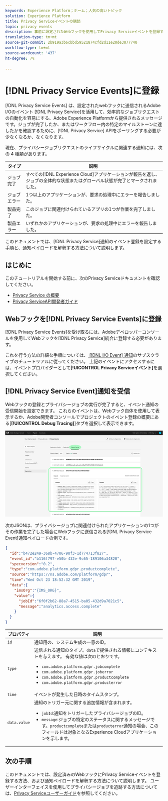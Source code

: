 ```yaml
---
keywords: Experience Platform；ホーム；人気の高いトピック
solution: Experience Platform
title: Privacy Serviceイベントの購読
topic: privacy events
description: 事前に設定されたWebフックを使用してPrivacy Serviceイベントを登録する方法を学びます。
translation-type: tm+mt
source-git-commit: 2b919a3b6cbbd59521874cfd2d11e20de3077740
workflow-type: tm+mt
source-wordcount: '437'
ht-degree: 7%

---
```



# [!DNL Privacy Service Events]に登録

[!DNL Privacy Service Events] は、設定されたwebフックに送信されるAdobe I/Oのイベント [!DNL Privacy Service]を活用して、効率的なジョブリクエストの自動化を容易にする、Adobe Experience Platformから提供されるメッセージです。ジョブが完了したか、またはワークフロー内の特定のマイルストーンに達したかを確認するために、[!DNL Privacy Service] APIをポーリングする必要が少なくなるか、なくなります。

現在、プライバシージョブリクエストのライフサイクルに関連する通知には、次の 4 種類があります。

| タイプ | 説明 |
| --- | --- |
| ジョブ完了 | すべての[!DNL Experience Cloud]アプリケーションが報告を返し、ジョブの全体的な状態またはグローバル状態が完了とマークされました。 |
| ジョブエラー | 1つ以上のアプリケーションが、要求の処理中にエラーを報告しました。 |
| 製品完了 | このジョブに関連付けられているアプリの1つが作業を完了しました。 |
| 製品エラー | いずれかのアプリケーションが、要求の処理中にエラーを報告しました。 |

このドキュメントでは、[!DNL Privacy Service]通知のイベント登録を設定する手順と、通知ペイロードを解釈する方法について説明します。

## はじめに

このチュートリアルを開始する前に、次のPrivacy Serviceドキュメントを確認してください。

* [Privacy Service の概要](./home.md)
* [Privacy ServiceAPI開発者ガイド](./api/getting-started.md)

## Webフックを[!DNL Privacy Service Events]に登録

[!DNL Privacy Service Events]を受け取るには、Adobeデベロッパーコンソールを使用してWebフックを[!DNL Privacy Service]統合に登録する必要があります。

これを行う方法の詳細な手順については、[ [!DNL I/O Event] 通知](../observability/notifications/subscribe.md)のサブスクライブのチュートリアルに従ってください。 上記のイベントにアクセスするには、イベントプロバイダーとして&#x200B;**[!UICONTROL Privacy Serviceイベント]**&#x200B;を選択してください。

## [!DNL Privacy Service Event]通知を受信

Webフックの登録とプライバシージョブの実行が完了すると、イベント通知の受信開始を設定できます。 これらのイベントは、Webフック自体を使用して表示するか、Adobe開発者コンソールでプロジェクトのイベント登録の概要にある[**[!UICONTROL Debug Tracing]**]タブを選択して表示できます。

![](images/privacy-events/debug-tracing.png)

次のJSONは、プライバシージョブに関連付けられたアプリケーションの1つがその作業を完了した場合にWebフックに送信される[!DNL Privacy Service Event]通知ペイロードの例です。

```json
{
  "id":"b472e249-368b-4706-90f3-1d774713f827",
  "event_id":"b116f797-e50b-432e-9c65-189106a34820",
  "specversion":"0.2",
  "type":"com.adobe.platform.gdpr.productcomplete",
  "source":"https://ns.adobe.com/platform/gdpr",
  "time":"Wed Oct 23 18:52:32 GMT 2019",
  "data":{
    "imsOrg":"{IMS_ORG}",
    "value":{
      "jobId":"6f0f2b62-88a7-4515-ba05-432d9a7021c5",
      "message":"analytics.access.complete"
    }
  }
}
```

| プロパティ | 説明 |
| --- | --- |
| `id` | 通知用の、システム生成の一意のID。 |
| `type` | 送信される通知のタイプ。`data`で提供される情報にコンテキストを与えます。 有効な値は次のとおりです。 <ul><li>`com.adobe.platform.gdpr.jobcomplete`</li><li>`com.adobe.platform.gdpr.joberror`</li><li>`com.adobe.platform.gdpr.productcomplete`</li><li>`com.adobe.platform.gdpr.producterror`</li></ul> |
| `time` | イベントが発生した日時のタイムスタンプ。 |
| `data.value` | 通知のトリガー元に関する追加情報が含まれます。 <ul><li>`jobId`:通知をトリガーしたプライバシージョブのID。</li><li>`message`:ジョブの特定のステータスに関するメッセージです。`productcomplete`または`producterror`通知の場合、このフィールドは対象となるExperience Cloudアプリケーションを示します。</li></ul> |

## 次の手順

このドキュメントでは、設定済みのWebフックにPrivacy Serviceイベントを登録する方法、および通知ペイロードを解釈する方法について説明します。 ユーザーインターフェイスを使用してプライバシージョブを追跡する方法については、[Privacy Serviceユーザーガイド](./ui/user-guide.md)を参照してください。